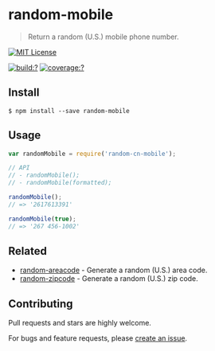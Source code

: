 # random-mobile

> Return a random (U.S.) mobile phone number.

[![MIT License](https://img.shields.io/badge/license-MIT_License-green.svg?style=flat-square)](https://github.com/mock-end/random-mobile/blob/master/LICENSE)

[![build:?](https://img.shields.io/travis/mock-end/random-mobile/master.svg?style=flat-square)](https://travis-ci.org/mock-end/random-mobile)
[![coverage:?](https://img.shields.io/coveralls/mock-end/random-mobile/master.svg?style=flat-square)](https://coveralls.io/github/mock-end/random-mobile)


## Install

```
$ npm install --save random-mobile
```

## Usage

```js
var randomMobile = require('random-cn-mobile');

// API
// - randomMobile();
// - randomMobile(formatted);

randomMobile();
// => '2617613391'

randomMobile(true);
// => '267 456-1002'
```

## Related

- [random-areacode](https://github.com/mock-end/random-areacode) - Generate a random (U.S.) area code.
- [random-zipcode](https://github.com/mock-end/random-zipcode) - Generate a random (U.S.) zip code.


## Contributing

Pull requests and stars are highly welcome.

For bugs and feature requests, please [create an issue](https://github.com/mock-end/random-mobile/issues/new).
